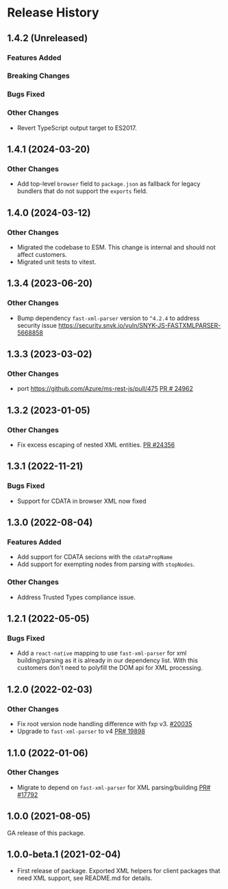 # Release History

## 1.4.2 (Unreleased)

### Features Added

### Breaking Changes

### Bugs Fixed

### Other Changes

- Revert TypeScript output target to ES2017.

## 1.4.1 (2024-03-20)

### Other Changes

- Add top-level `browser` field to `package.json` as fallback for legacy bundlers that do not support the `exports` field.

## 1.4.0 (2024-03-12)

### Other Changes

- Migrated the codebase to ESM. This change is internal and should not affect customers.
- Migrated unit tests to vitest.

## 1.3.4 (2023-06-20)

### Other Changes

- Bump dependency `fast-xml-parser` version to `^4.2.4` to address security issue https://security.snyk.io/vuln/SNYK-JS-FASTXMLPARSER-5668858

## 1.3.3 (2023-03-02)

### Other Changes

- port https://github.com/Azure/ms-rest-js/pull/475 [PR # 24962](https://github.com/Azure/azure-sdk-for-js/pull/24962)

## 1.3.2 (2023-01-05)

### Other Changes

- Fix excess escaping of nested XML entities. [PR #24356](https://github.com/Azure/azure-sdk-for-js/pull/24356)

## 1.3.1 (2022-11-21)

### Bugs Fixed

- Support for CDATA in browser XML now fixed

## 1.3.0 (2022-08-04)

### Features Added

- Add support for CDATA secions with the `cdataPropName`
- Add support for exempting nodes from parsing with `stopNodes`.

### Other Changes

- Address Trusted Types compliance issue.

## 1.2.1 (2022-05-05)

### Bugs Fixed

- Add a `react-native` mapping to use `fast-xml-parser` for xml building/parsing as it is already in our dependency list. With this customers don't need to polyfill the DOM api for XML processing.

## 1.2.0 (2022-02-03)

### Other Changes

- Fix root version node handling difference with fxp v3. [#20035](https://github.com/Azure/azure-sdk-for-js/pull/20035)
- Upgrade to `fast-xml-parser` to v4 [PR# 19898](https://github.com/Azure/azure-sdk-for-js/pull/19898)

## 1.1.0 (2022-01-06)

### Other Changes

- Migrate to depend on `fast-xml-parser` for XML parsing/building [PR# #17792](https://github.com/Azure/azure-sdk-for-js/pull/17792)

## 1.0.0 (2021-08-05)

GA release of this package.

## 1.0.0-beta.1 (2021-02-04)

- First release of package. Exported XML helpers for client packages that need XML support, see README.md for details.
